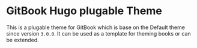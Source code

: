 # GitBook Hugo plugable Theme

This is a plugable theme for GitBook which is base on the Default theme since version `3.0.0`. It can be used as a template for theming books or can be extended.

